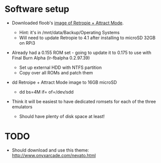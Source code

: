 Software setup
=====

- Downloaded floob's [image of Retropie + Attract Mode](http://forum.attractmode.org/index.php?topic=705.0).
  - Hint: it's in /mnt/data/Backup/Operating Systems
  - Will need to update Retropie to 4.1 after installing to microSD 32GB on RPi3
- Already had a 0.155 ROM set - going to update it to 0.175 to use with Final Burn Alpha (lr-fbalpha 0.2.97.39)
  - Set up external HDD with NTFS partition
  - Copy over all ROMs and patch them
- dd Retroipe + Attract Mode image to 16GB microSD
    - dd bs=4M if=<the img file> of=/dev/sdd

- Think it will be easiest to have dedicated romsets for each of the three emulators
  - Should have plenty of disk space at least!

TODO
====
- Should download and use this theme: http://www.onyxarcade.com/nevato.html
